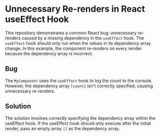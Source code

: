 # Unnecessary Re-renders in React useEffect Hook

This repository demonstrates a common React bug: unnecessary re-renders caused by a missing dependency in the `useEffect` hook.  The `useEffect` hook should only run when the values in its dependency array change.  In this example, the component re-renders on every render because the dependency array is incorrect.

## Bug

The `MyComponent` uses the `useEffect` hook to log the count to the console. However, the dependency array `[count]` isn't correctly specified, causing unnecessary re-renders. 

## Solution

The solution involves correctly specifying the dependency array within the useEffect hook. If the useEffect hook should only execute after the initial render, pass an empty array `[]` as the dependency array.